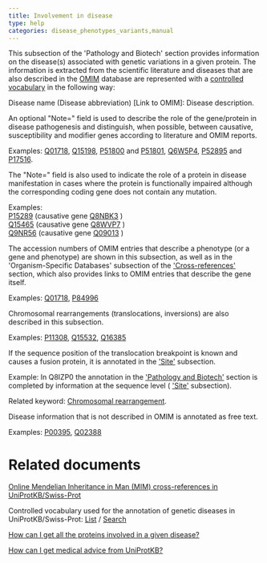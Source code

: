 ```yaml
---
title: Involvement in disease
type: help
categories: disease_phenotypes_variants,manual
---
```


This subsection of the 'Pathology and Biotech' section provides information on the disease(s) associated with genetic variations in a given protein. The information is extracted from the scientific literature and diseases that are also described in the [OMIM](http://www.ncbi.nlm.nih.gov/sites/entrez?db=omim) database are represented with a [controlled vocabulary](https://www.uniprot.org/diseases) in the following way:

Disease name (Disease abbreviation) \[Link to OMIM\]: Disease description.

An optional "Note=" field is used to describe the role of the gene/protein in disease pathogenesis and distinguish, when possible, between causative, susceptibility and modifier genes according to literature and OMIM reports.

Examples: [Q01718](https://www.uniprot.org/uniprotkb/Q01718#phenotypes_variants), [Q15198](https://www.uniprot.org/uniprotkb/Q15198#phenotypes_variants), [P51800](https://www.uniprot.org/uniprotkb/P51800#phenotypes_variants) and [P51801](https://www.uniprot.org/uniprotkb/P51801#phenotypes_variants), [Q6W5P4](https://www.uniprot.org/uniprotkb/Q6W5P4#phenotypes_variants), [P52895](https://www.uniprot.org/uniprotkb/P52895#phenotypes_variants) and [P17516](https://www.uniprot.org/uniprotkb/P17516#phenotypes_variants).

The "Note=" field is also used to indicate the role of a protein in disease manifestation in cases where the protein is functionally impaired although the corresponding coding gene does not contain any mutation.

Examples:  
[P15289](https://www.uniprot.org/uniprotkb/P15289#phenotypes_variants) (causative gene [Q8NBK3](https://www.uniprot.org/uniprotkb/Q8NBK3#phenotypes_variants) )  
[Q15465](https://www.uniprot.org/uniprotkb/Q15465#phenotypes_variants) (causative gene [Q8WVP7](https://www.uniprot.org/uniprotkb/Q8WVP7#phenotypes_variants) )  
[Q9NR56](https://www.uniprot.org/uniprotkb/Q9NR56#phenotypes_variants) (causative gene [Q09013](https://www.uniprot.org/uniprotkb/Q09013#phenotypes_variants) )

The accession numbers of OMIM entries that describe a phenotype (or a gene and phenotype) are shown in this subsection, as well as in the 'Organism-Specific Databases' subsection of the ['Cross-references'](https://www.uniprot.org/help/cross_references_section) section, which also provides links to OMIM entries that describe the gene itself.

Examples: [Q01718](https://www.uniprot.org/uniprotkb/Q01718#phenotypes_variants), [P84996](https://www.uniprot.org/uniprotkb/P84996#phenotypes_variants)

Chromosomal rearrangements (translocations, inversions) are also described in this subsection.

Examples: [P11308](https://www.uniprot.org/uniprotkb/P11308#phenotypes_variants), [Q15532](https://www.uniprot.org/uniprotkb/Q15532#phenotypes_variants), [Q16385](https://www.uniprot.org/uniprotkb/Q16385#phenotypes_variants)

If the sequence position of the translocation breakpoint is known and causes a fusion protein, it is annotated in the ['Site'](https://www.uniprot.org/help/site) subsection.

Example: In Q8IZP0 the annotation in the ['Pathology and Biotech'](https://www.uniprot.org/uniprotkb/Q8IZP0#phenotypes_variants_section) section is completed by information at the sequence level ( ['Site'](https://www.uniprot.org/help/site) subsection).

Related keyword: [Chromosomal rearrangement](https://www.uniprot.org/keywords/160).

Disease information that is not described in OMIM is annotated as free text.

Examples: [P00395](https://www.uniprot.org/uniprotkb/P00395#phenotypes_variants), [Q02388](https://www.uniprot.org/uniprotkb/Q02388#phenotypes_variants)

# Related documents

[Online Mendelian Inheritance in Man (MIM) cross-references in UniProtKB/Swiss-Prot](https://ftp.uniprot.org/pub/databases/uniprot/current_release/knowledgebase/complete/docs/mimtosp)

Controlled vocabulary used for the annotation of genetic diseases in UniProtKB/Swiss-Prot: [List](https://ftp.uniprot.org/pub/databases/uniprot/current_release/knowledgebase/complete/docs/humdisease) / [Search](https://www.uniprot.org/diseases)

[How can I get all the proteins involved in a given disease?](https://www.uniprot.org/help/disease_query)

[How can I get medical advice from UniProtKB?](https://www.uniprot.org/help/medical_advice)
